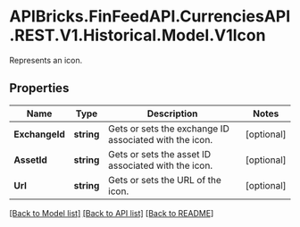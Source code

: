 # APIBricks.FinFeedAPI.CurrenciesAPI.REST.V1.Historical.Model.V1Icon
Represents an icon.

## Properties

Name | Type | Description | Notes
------------ | ------------- | ------------- | -------------
**ExchangeId** | **string** | Gets or sets the exchange ID associated with the icon. | [optional] 
**AssetId** | **string** | Gets or sets the asset ID associated with the icon. | [optional] 
**Url** | **string** | Gets or sets the URL of the icon. | [optional] 

[[Back to Model list]](../../README.md#documentation-for-models) [[Back to API list]](../../README.md#documentation-for-api-endpoints) [[Back to README]](../../README.md)

